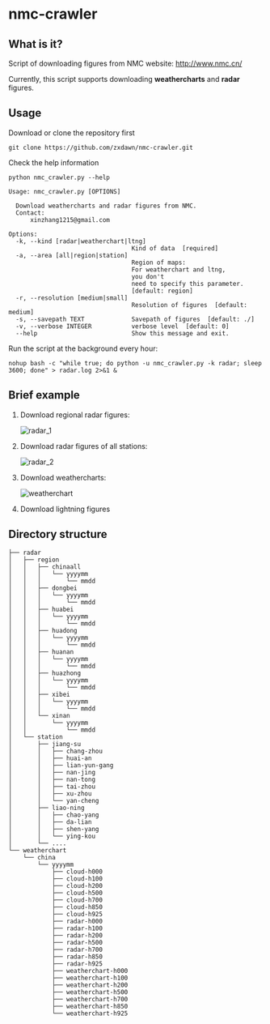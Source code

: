 # nmc-crawler
## What is it?

Script of downloading figures from NMC website: http://www.nmc.cn/

Currently, this script supports downloading **weathercharts** and **radar** figures.

## Usage

Download or clone the repository first

```
git clone https://github.com/zxdawn/nmc-crawler.git
```

Check the help information

```
python nmc_crawler.py --help
```
```
Usage: nmc_crawler.py [OPTIONS]

  Download weathercharts and radar figures from NMC.
  Contact:
      xinzhang1215@gmail.com

Options:
  -k, --kind [radar|weatherchart|ltng]
                                  Kind of data  [required]
  -a, --area [all|region|station]
                                  Region of maps:
                                  For weatherchart and ltng,
                                  you don't
                                  need to specify this parameter.
                                  [default: region]
  -r, --resolution [medium|small]
                                  Resolution of figures  [default: medium]
  -s, --savepath TEXT             Savepath of figures  [default: ./]
  -v, --verbose INTEGER           verbose level  [default: 0]
  --help                          Show this message and exit.
```

Run the script at the background every hour:
```
nohup bash -c "while true; do python -u nmc_crawler.py -k radar; sleep 3600; done" > radar.log 2>&1 &
```

## Brief example

1. Download regional radar figures:

   ![radar_1](https://github.com/zxdawn/nmc-crawler/raw/master/examples/radar_1.gif)

2. Download radar figures of all stations:

   ![radar_2](https://github.com/zxdawn/nmc-crawler/raw/master/examples/radar_2.gif)

3. Download weathercharts:

   ![weatherchart](https://github.com/zxdawn/nmc-crawler/raw/master/examples/weatherchart.gif)
   
4. Download lightning figures

## Directory structure

```
├── radar
│   ├── region
│   │   ├── chinaall
│   │   │   └── yyyymm
│   │   │       └── mmdd
│   │   ├── dongbei
│   │   │   └── yyyymm
│   │   │       └── mmdd
│   │   ├── huabei
│   │   │   └── yyyymm
│   │   │       └── mmdd
│   │   ├── huadong
│   │   │   └── yyyymm
│   │   │       └── mmdd
│   │   ├── huanan
│   │   │   └── yyyymm
│   │   │       └── mmdd
│   │   ├── huazhong
│   │   │   └── yyyymm
│   │   │       └── mmdd
│   │   ├── xibei
│   │   │   └── yyyymm
│   │   │       └── mmdd
│   │   └── xinan
│   │       └── yyyymm
│   │           └── mmdd
│   └── station
│       ├── jiang-su
│       │   ├── chang-zhou
│       │   ├── huai-an
│       │   ├── lian-yun-gang
│       │   ├── nan-jing
│       │   ├── nan-tong
│       │   ├── tai-zhou
│       │   ├── xu-zhou
│       │   └── yan-cheng
│       ├── liao-ning
│       │   ├── chao-yang
│       │   ├── da-lian
│       │   ├── shen-yang
│       │   └── ying-kou
│       └── ....
└── weatherchart
    └── china
        └── yyyymm
            ├── cloud-h000
            ├── cloud-h100
            ├── cloud-h200
            ├── cloud-h500
            ├── cloud-h700
            ├── cloud-h850
            ├── cloud-h925
            ├── radar-h000
            ├── radar-h100
            ├── radar-h200
            ├── radar-h500
            ├── radar-h700
            ├── radar-h850
            ├── radar-h925
            ├── weatherchart-h000
            ├── weatherchart-h100
            ├── weatherchart-h200
            ├── weatherchart-h500
            ├── weatherchart-h700
            ├── weatherchart-h850
            └── weatherchart-h925
```
